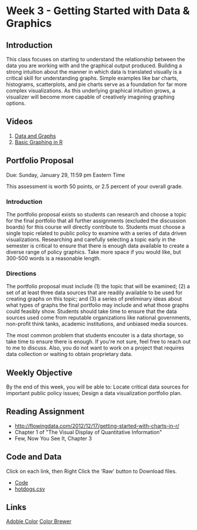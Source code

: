 # Week 3 - Getting Started with Data & Graphics
## Introduction
This class focuses on starting to understand the relationship between the data you are working with and the graphical output produced. Building a strong intuition about the manner in which data is translated visually is a critical skill for understanding graphs. Simple examples like bar charts, histograms, scatterplots, and pie charts serve as a foundation for far more complex visualizations. As this underlying graphical intuition grows, a visualizer will become more capable of creatively imagining graphing options.

## Videos

1. [Data and Graphs](https://jh.hosted.panopto.com/Panopto/Pages/Viewer.aspx?id=1b772445-f238-4215-91fd-205c07cdb9ff)
2. [Basic Graphing in R](https://jh.hosted.panopto.com/Panopto/Pages/Viewer.aspx?id=c670560b-7963-4f1d-8d15-ad40d2dceb20)

## Portfolio Proposal
Due: Sunday, January 29, 11:59 pm Eastern Time

This assessment is worth 50 points, or 2.5 percent of your overall grade.

### Introduction

The portfolio proposal exists so students can research and choose a topic for the final portfolio that all further assignments (excluded the discussion boards) for this course will directly contribute to. Students must choose a single topic related to public policy to examine with a series of data driven visualizations. Researching and carefully selecting a topic early in the semester is critical to ensure that there is enough data available to create a diverse range of policy graphics. Take more space if you would like, but 300-500 words is a reasonable length.

### Directions

The portfolio proposal must include (1) the topic that will be examined; (2) a set of at least three data sources that are readily available to be used for creating graphs on this topic; and (3) a series of preliminary ideas about what types of graphs the final portfolio may include and what those graphs could feasibly show. Students should take time to ensure that the data sources used come from reputable organizations like national governments, non-profit think tanks, academic institutions, and unbiased media sources.

The most common problem that students encouter is a data shortage, so take time to ensure there is enough. If you're not sure, feel free to reach out to me to discuss. Also, you do not want to work on a project that requires data collection or waiting to obtain proprietary data. 

## Weekly Objective
By the end of this week, you will be able to:
Locate critical data sources for important public policy issues;
Design a data visualization portfolio plan.

## Reading Assignment
- http://flowingdata.com/2012/12/17/getting-started-with-charts-in-r/
- Chapter 1 of "The Visual Display of Quantitative Information"
- Few, Now You See It, Chapter 3

## Code and Data
Click on each link, then Right Click the 'Raw' button to Download files.
- [Code](week3.R)
- [hotdogs.csv](hotdogs.csv)

## Links
[Adoble Color](https://color.adobe.com)
[Color Brewer](http://colorbrewer2.org/#type=sequential&scheme=BuGn&n=3)
